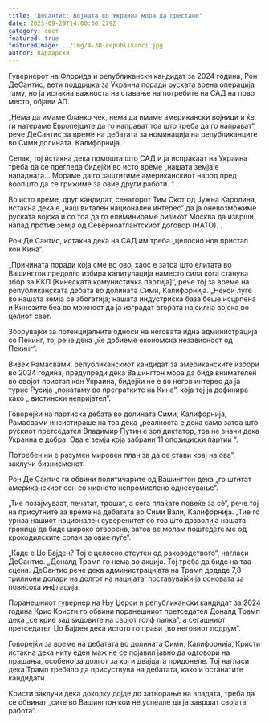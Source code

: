 ```yaml
---
title: "ДеСантис: Војната во Украина мора да престане"
date: 2023-09-29T14:00:56.279Z
category: свет
featured: true
featuredImage: ../img/4-30-republikanci.jpg
author: Вардарски
---
```

Гувернерот на Флорида и републикански кандидат за 2024 година, Рон ДеСантис, вети поддршка за Украина поради руската воена операција таму, но ја истакна важноста на ставање на потребите на САД на прво место, објави АП.

„Нема да имаме бланко чек, нема да имаме американски војници и ќе ги натераме Европејците да го направат тоа што треба да го направат“, рече ДеСантис за време на дебатата за номинација на републиканците во Сими долината. Калифорнија.

Сепак, тој истакна дека помошта што САД и ја испраќаат на Украина треба да се прегледа бидејќи во исто време „нашата земја е нападната... Мораме да го заштитиме американскиот народ пред воопшто да се грижиме за овие други работи. " .

Во исто време, друг кандидат, сенаторот Тим ​​Скот од Јужна Каролина, истакна дека е „наш витален национален интерес“ да ја оневозможиме руската војска и со тоа да го елиминираме ризикот Москва да изврши напад против земја од Северноатлантскиот договор (НАТО). .

Рон Де Сантис, истакна дека на САД им треба „целосно нов пристап кон Кина“.

„Причината поради која сме во овој хаос е затоа што елитата во Вашингтон предолго избира капитулација наместо сила кога станува збор за ККП \[Кинеската комунистичка партија]“, рече тој за време на републиканската дебата во долината Сими, Калифорнија. „Некои луѓе во нашата земја се збогатија; нашата индустриска база беше исцрпена и Кинезите беа во можност да ја изградат втората најсилна војска во целиот свет.

Зборувајќи за потенцијалните односи на неговата идна администрација со Пекинг, тој рече дека „ќе добиеме економска независност од Пекинг“.

Вивек Рамасвами, републиканскиот кандидат за американските избори во 2024 година, предупреди дека Вашингтон мора да биде внимателен во својот пристап кон Украина, бидејќи не е во негов интерес да ја турне Русија „понатаму во прегратките на Кина“, која тој ја дефинира како „ вистински непријател“.

Говорејќи на партиска дебата во долината Сими, Калифорнија, Рамасвами инсистираше на тоа дека „реалноста е дека само затоа што рускиот претседател Владимир Путин е зол диктатор, тоа не значи дека Украина е добра. Ова е земја која забрани 11 опозициски партии “.

Потребен ни е разумен мировен план за да се стави крај на ова“, заклучи бизнисменот.

Рон Де Сантис ги обвини политичарите од Вашингтон дека „го штитат американскиот сон со нивното непромислено однесување“.

„Тие позајмуваат, печатат, трошат, а сега плаќате повеќе за сè“, рече тој на присутните за време на дебатата во Сими Вали, Калифорнија. „Тие го урнаа нашиот национален суверенитет со тоа што дозволија нашата граница да биде широко отворена, затоа ве молам поштедете ме од крокодилските солзи за овие луѓе“.

„Каде е Џо Бајден? Тој е целосно отсутен од раководството“, нагласи ДеСантис. „Доналд Трамп го нема во акција. Тој треба да биде на таа сцена. ДеСантис рече дека администрацијата на Трамп додаде 7,8 трилиони долари на долгот на нацијата, поставувајќи ја основата за повисока инфлација.

Поранешниот гувернер на Њу Џерси и републикански кандидат за 2024 година Крис Кристи го обвини поранешниот претседател Доналд Трамп дека „се крие зад ѕидовите на својот голф палка“, а сегашниот претседател Џо Бајден дека истото го прави „во неговиот подрум“.

Говорејќи за време на дебатата во долината Сими, Калифорнија, Кристи истакна дека ниту еден маж не се појавил јавно да одговори на прашања, особено за долгот за кој и двајцата придонеле. Тој нагласи дека Трамп требало да присуствува на дебатата, како и останатите кандидати.

Кристи заклучи дека доколку дојде до затворање на владата, треба да се обвинат „сите во Вашингтон кои не успеале да ја завршат својата работа“.
